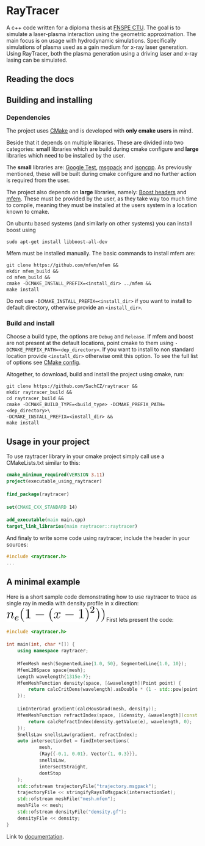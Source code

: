 # RayTracer
A c++ code written for a diploma thesis at [FNSPE CTU](https://www.fjfi.cvut.cz/en/).
The goal is to simulate a laser-plasma interaction using the geometric approximation.
The main focus is on usage with hydrodynamic simulations. Specifically simulations of plasma
used as a gain medium for x-ray laser generation. Using RayTracer, both the plasma generation
using a driving laser and x-ray lasing can be simulated. 

## Reading the docs
[//]: # (TODO expand this when the docs are coplete)

## Building and installing

### Dependencies
The project uses [CMake](https://cmake.org/) and is developed with **only cmake users**
in mind.
 
Beside that it depends on multiple libraries. These are divided into two categories:
**small** libraries which are build during cmake configure and **large** libraries which
need to be installed by the user.

The **small** libraries are:
[Google Test](https://github.com/google/googletest),
[msgpack](https://github.com/msgpack/msgpack-c/tree/cpp_master) and
[jsoncpp](https://github.com/open-source-parsers/jsoncpp). As previously mentioned,
these will be built during cmake configure and no further action is required from
the user.

The project also depends on **large** libraries, namely:
[Boost headers](https://www.boost.org/) and
[mfem](https://mfem.org/). These must be provided by the user, as they take way too much time to compile,
meaning they must be installed at the users system in a location known to cmake.

On ubuntu based systems (and similarly on other systems) you can install boost using
```shell
sudo apt-get install libboost-all-dev
```

Mfem must be installed manually. The basic commands to install mfem are:
```shell
git clone https://github.com/mfem/mfem &&
mkdir mfem_build &&
cd mfem_build &&
cmake -DCMAKE_INSTALL_PREFIX=<install_dir> ../mfem &&
make install
```
Do not use `-DCMAKE_INSTALL_PREFIX=<install_dir>` if you want to install
to default directory, otherwise provide an `<install_dir>`.

### Build and install
Choose a build type, the options are `Debug` and `Release`.
If mfem and boost are not present at the default locations, point cmake to them using 
`-DCMAKE_PREFIX_PATH=<dep_directory>`. If you want to install to non standard location
provide `<install_dir>` otherwise omit this option. To see the full list of options
see [CMake config](docs/markdown/cmake.md).

Altogether, to download, build and install the project using cmake, run:
```shell
git clone https://github.com/SachCZ/raytracer &&
mkdir raytracer_build &&
cd raytracer_build &&
cmake -DCMAKE_BUILD_TYPE=<build_type> -DCMAKE_PREFIX_PATH=<dep_directory>\
-DCMAKE_INSTALL_PREFIX=<install_dir> &&
make install
```

## Usage in your project
To use raytracer library in your cmake project simply call use a CMakeLists.txt
similar to this:
```cmake
cmake_minimum_required(VERSION 3.11)
project(executable_using_raytracer)

find_package(raytracer)

set(CMAKE_CXX_STANDARD 14)

add_executable(main main.cpp)
target_link_libraries(main raytracer::raytracer)
```

And finaly to write some code using raytracer, include the header in your sources:
```c++
#include <raytracer.h>
...
```

## A minimal example
Here is a short sample code demonstrating how to use raytracer to trace as single ray in
media with density profile in x direction:
![Density equation](docs/markdown/density_eq.svg) 
First lets present the code:
```c++
#include <raytracer.h>

int main(int, char *[]) {
    using namespace raytracer;

    MfemMesh mesh(SegmentedLine{1.0, 50}, SegmentedLine{1.0, 10});
    MfemL20Space space{mesh};
    Length wavelength{1315e-7};
    MfemMeshFunction density(space, [&wavelength](Point point) {
        return calcCritDens(wavelength).asDouble * (1 - std::pow(point.x-1, 2));
    });

    LinInterGrad gradient(calcHousGrad(mesh, density));
    MfemMeshFunction refractIndex(space, [&density, &wavelength](const Element& e){
        return calcRefractIndex(density.getValue(e), wavelength, 0);
    });
    SnellsLaw snellsLaw(gradient, refractIndex);
    auto intersectionSet = findIntersections(
            mesh,
            {Ray{{-0.1, 0.01}, Vector{1, 0.3}}},
            snellsLaw,
            intersectStraight,
            dontStop
    );
    std::ofstream trajectoryFile("trajectory.msgpack");
    trajectoryFile << stringifyRaysToMsgpack(intersectionSet);
    std::ofstream meshFile("mesh.mfem");
    meshFile << mesh;
    std::ofstream densityFile("density.gf");
    densityFile << density;
}
```


Link to [documentation](https://sachcz.github.io/raytracer).

